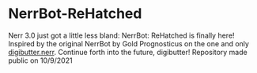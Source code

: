# NerrBot-ReHatched
Nerr 3.0 just got a little less bland: NerrBot: ReHatched is finally here! Inspired by the original NerrBot by Gold Prognosticus on the one and only [digibutter.nerr](http://digibutter.nerr.biz). Continue forth into the future, digibutter! Repository made public on 10/9/2021